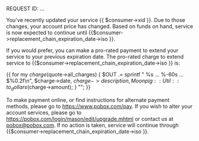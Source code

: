 REQUEST ID: ...

You've recently updated your service {{ $consumer->xid }}.
Due to those changes, your account price has changed.  Based on funds 
on hand, service is now expected to continue until {{$consumer->replacement_chain_expiration_date->iso }}.  

If you would prefer, you can make a pro-rated payment to extend your service 
to your previous expiration date.  The pro-rated charge to extend service to 
{{$consumer->replacement_chain_expiration_date->iso }} is:

{{
    for my $charge ($quote->all_charges) {
      $OUT .= sprintf "      %s ... %-60s ... \$%0.2f\n",
        $charge->date,
        $charge->description,
        Moonpig::Util::to_dollars($charge->amount);
    }
    "";
}}

To make payment online, or find instructions for alternate payment methods, 
please go to <https://www.pobox.com/pay>.  If you wish to alter your account 
services, please go to <https://pobox.com/login/mason/edit/upgrade.mhtml> or 
contact us at <pobox@pobox.com>.  If no action is taken, service will continue 
through {{$consumer->replacement_chain_expiration_date->iso }}.